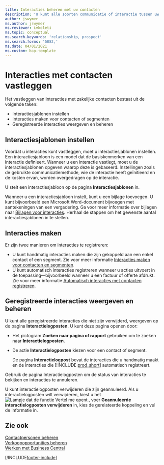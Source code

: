 ```yaml
---
title: Interacties beheren met uw contacten
description: 'U kunt alle soorten communicatie of interactie tussen uw bedrijf en uw contacten beheren. Bijvoorbeeld brieven, telefoongesprekken, vergaderingen, enzovoort.'
author: jswymer
ms.author: jswymer
ms.reviewer: ivkoleti
ms.topic: conceptual
ms.search.keywords: 'relationship, prospect'
ms.search.forms: '5082,'
ms.date: 04/01/2021
ms.custom: bap-template
---
```

# <a name="record-interactions-with-contacts"></a>Interacties met contacten vastleggen

Het vastleggen van interacties met zakelijke contacten bestaat uit de volgende taken:

* Interactiesjablonen instellen  
* Interacties maken voor contacten of segmenten  
* Geregistreerde interacties weergeven en beheren  

## <a name="set-up-interaction-templates"></a>Interactiesjablonen instellen

Voordat u interacties kunt vastleggen, moet u interactiesjablonen instellen. Een interactiesjabloon is een model dat de basiskenmerken van een interactie definieert. Wanneer u een interactie vastlegt, moet u de interactiesjablonen opgeven waarop deze is gebaseerd. Instellingen zoals de gebruikte communicatiemethode, wie de interactie heeft geïnitieerd en de kosten ervan, worden overgedragen op de interactie.

U stelt een interactiesjabloon op de pagina **Interactiesjablonen** in.

Wanneer u een interactiesjabloon instelt, kunt u een bijlage toevoegen. U kunt bijvoorbeeld een Microsoft Word-document bijvoegen met aantekeningen van een vergadering. Ga voor meer informatie over bijlagen naar [Bijlagen voor interacties](marketing-interaction-attachments.md). Herhaal de stappen om het gewenste aantal interactiesjablonen in te stellen.  

## <a name="create-interactions"></a>Interacties maken

Er zijn twee manieren om interacties te registreren:

* U kunt handmatig  interacties maken die zijn gekoppeld aan een enkel contact of een segment. Zie voor meer informatie [Interacties maken voor contacten en segmenten](marketing-how-create-interactions.md).  
* U kunt automatisch interacties registreren wanneer u acties uitvoert in de toepassing—bijvoorbeeld wanneer u een factuur of offerte afdrukt. Zie voor meer informatie [Automatisch interacties met contacten registreren](marketing-auto-record-interactions.md).

## <a name="view-and-manage-recorded-interactions"></a>Geregistreerde interacties weergeven en beheren

U kunt alle geregistreerde interacties die niet zijn verwijderd, weergeven op de pagina **Interactielogposten**. U kunt deze pagina openen door:

* Het pictogram **Zoeken naar pagina of rapport** gebruiken om te zoeken naar **Interactielogposten**.
* De actie **Interactielogposten** kiezen voor een contact of segment.

  De pagina **Interactielogpost** bevat de interacties die u handmatig maakt en de interacties die [!INCLUDE [prod_short](includes/prod_short.md)] automatisch registreert.

Gebruik de pagina Interactielogposten om de status van interacties te bekijken en interacties te annuleren.

U kunt interactielogposten verwijderen die zijn geannuleerd. Als u interactielogposten wilt verwijderen, kiest u het ![Lampje dat de functie Vertel me opent.](media/ui-search/search_small.png "Vertel me wat u wilt doen"), voer **Geannuleerde interactielogposten verwijderen** in, kies de gerelateerde koppeling en vul de informatie in.

## <a name="see-also"></a>Zie ook

[Contactpersonen beheren](marketing-contacts.md)  
[Verkoopopportunities beheren](marketing-manage-sales-opportunities.md)  
[Werken met Business Central](ui-work-product.md)  


[!INCLUDE[footer-include](includes/footer-banner.md)]
